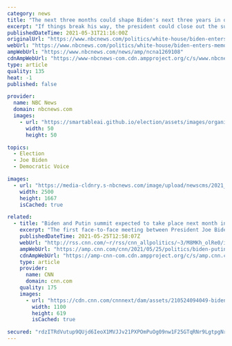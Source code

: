 ```yaml
---
category: news
title: "The next three months could shape Biden's next three years in office"
excerpt: "If things break his way, the president could close out the summer with domestic wins and an international boost. If not, he could find himself stymied at home, his foreign policy floundering."
publishedDateTime: 2021-05-31T21:16:00Z
originalUrl: "https://www.nbcnews.com/politics/white-house/biden-enters-memorial-day-facing-high-stakes-home-abroad-n1269108"
webUrl: "https://www.nbcnews.com/politics/white-house/biden-enters-memorial-day-facing-high-stakes-home-abroad-n1269108"
ampWebUrl: "https://www.nbcnews.com/news/amp/ncna1269108"
cdnAmpWebUrl: "https://www-nbcnews-com.cdn.ampproject.org/c/s/www.nbcnews.com/news/amp/ncna1269108"
type: article
quality: 135
heat: -1
published: false

provider:
  name: NBC News
  domain: nbcnews.com
  images:
    - url: "https://smartableai.github.io/election/assets/images/organizations/nbcnews.com-50x50.jpg"
      width: 50
      height: 50

topics:
  - Election
  - Joe Biden
  - Democratic Voice

images:
  - url: "https://media-cldnry.s-nbcnews.com/image/upload/newscms/2021_21/3478656/210528-joe-biden-challenges-se-1205p.jpg"
    width: 2500
    height: 1667
    isCached: true

related:
  - title: "Biden and Putin summit expected to take place next month in Switzerland"
    excerpt: "The first face-to-face meeting between President Joe Biden and Russian President Vladimir Putin is expected to take place next month in Switzerland, two US officials told CNN, as the White House and the Kremlin move closer this week to finalizing arrangements for the summit.\n    \n"
    publishedDateTime: 2021-05-25T12:58:07Z
    webUrl: "http://rss.cnn.com/~r/rss/cnn_allpolitics/~3/M8MKh_olRe0/index.html"
    ampWebUrl: "https://amp.cnn.com/cnn/2021/05/25/politics/biden-putin-summit-geneva/index.html"
    cdnAmpWebUrl: "https://amp-cnn-com.cdn.ampproject.org/c/s/amp.cnn.com/cnn/2021/05/25/politics/biden-putin-summit-geneva/index.html"
    type: article
    provider:
      name: CNN
      domain: cnn.com
    quality: 175
    images:
      - url: "https://cdn.cnn.com/cnnnext/dam/assets/210524094049-biden-putin-split-super-tease.jpg"
        width: 1100
        height: 619
        isCached: true

secured: "rdzITRdVutup9QUjd6IeoX1MVJJv21PXPOmPuOg09nw1F25GTqRNr9LgtpgNrSeMlPx3MP0ZLYX7DotsI2QuOvSjlti9ilf+4XqSAb86BVo8yBRbtJTHZ/+0qhVLyZ44x6jruFmFGob3Gy3LAd27aC7reS7oAUJJlqoPs/UNaVjBGRnGiYYQz+ueQz1p89QML1zTeAvukTPXGoBqqXXFexZ0AvdNoAnKq8GvGG/kx/FI5Qd4WR01hiCXQgCL2Z/zigAKWjFbpR9p/GkQTqF+jUcQpm5QGBz0TNOWG+bhd+X9NDKr+eBJG+7ShLhXLqyO3Ss1xD/NAX9Szumev1Khd649cfq0lgMoLgfgmnpp/X8=;BWkI5Ws0fODaC9EaPA2Oxg=="
---
```


